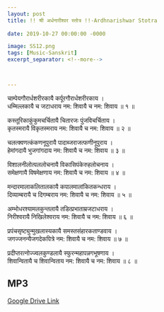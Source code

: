 ```yaml
---
layout: post
title: !! श्री अर्धनारीश्वर स्तोत्र !!-Ardhnarishwar Stotra
 
date: 2019-10-27 00:00:00 -0000

image: SS12.png
tags: [Music-Sanskrit]
excerpt_separator: <!--more-->



---
```

<!--more-->
चाम्पेयगौरार्धशरीरकायै कर्पूरगौरार्धशरीरकाय ।  
धम्मिल्लकायै च जटाधराय नम: शिवायै च नम: शिवाय ॥ १ ॥  
  
कस्तूरिकाकुंकुमचर्चितायै चितारजः पुंजविचर्चिताय ।  
कृतस्मरायै विकृतस्मराय नम: शिवायै च नम: शिवाय ॥ २ ॥  
  
चलत्क्वणत्कंकणनूपुरायै पादाब्जराजत्फणीनूपुराय ।  
हेमांगदायै भुजगांगदाय नम: शिवायै च नम: शिवाय ॥ ३ ॥  
  
विशालनीलोत्पललोचनायै विकासिपंकेरुहलोचनाय ।  
समेक्षणायै विषमेक्षणाय नम: शिवायै च नम: शिवाय ॥ ४ ॥  
  
मन्दारमालाकलितालकायै कपालमालांकितकन्धराय ।  
दिव्याम्बरायै च दिगम्बराय नम: शिवायै च नम: शिवाय ॥ ५ ॥  
  
अम्भोधरश्यामलकुन्तलायै तडित्प्रभाताम्रजटाधराय ।  
निरीश्वरायै निखिलेश्वराय नम: शिवायै च नम: शिवाय ॥ ६ ॥  
  
प्रपंचसृष्ट्युन्मुखलास्यकायै समस्तसंहारकताण्डवाय ।  
जगज्जनन्यैजगदेकपित्रे नम: शिवायै च नम: शिवाय ॥ ७ ॥  
  
प्रदीप्तरत्नोज्ज्वलकुण्डलायै स्फुरन्महापन्नगभूषणाय ।  
शिवान्वितायै च शिवान्विताय नम: शिवायै च नम: शिवाय ॥ ८ ॥


## MP3
[Google Drive Link][Google Drive Link]

[Google Drive Link]: https://drive.google.com/open?id=1sxsFGW9i3dFYMwT1ij3SMv-1k7VxvREk
